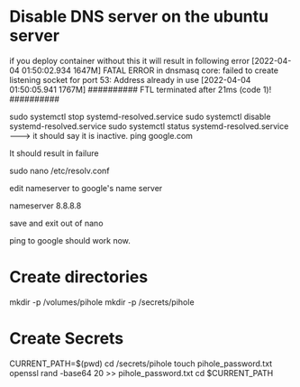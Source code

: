 # Disable DNS server on the ubuntu server

if you deploy container without this it will result in following error
[2022-04-04 01:50:02.934 1647M] FATAL ERROR in dnsmasq core: failed to create listening socket for port 53: Address already in use
[2022-04-04 01:50:05.941 1767M] ########## FTL terminated after 21ms  (code 1)! ##########



sudo systemctl stop systemd-resolved.service
sudo systemctl disable systemd-resolved.service
sudo systemctl status systemd-resolved.service
---> it should say it is inactive.
ping google.com 

It should result in failure

sudo nano /etc/resolv.conf

edit nameserver to google's name server

nameserver 8.8.8.8

save and exit out of nano

ping to google should work now.

# Create directories
mkdir -p /volumes/pihole
mkdir -p /secrets/pihole


# Create Secrets
CURRENT_PATH=$(pwd) 
cd /secrets/pihole
touch pihole_password.txt
openssl rand -base64 20 >> pihole_password.txt 
cd $CURRENT_PATH